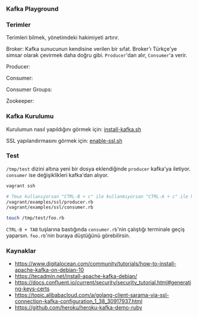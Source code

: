 ### Kafka Playground

### Terimler

Terimleri bilmek, yönetimdeki hakimiyeti artırır.

Broker: Kafka sunucunun kendisine verilen bir sıfat. Broker'ı Türkçe'ye simsar olarak çevirmek daha doğru gibi.
`Producer`'dan alır, `Consumer`'a verir.

Producer:

Consumer:

Consumer Groups:

Zookeeper:

### Kafka Kurulumu

Kurulumun nasıl yapıldığını görmek için: [install-kafka.sh](scripts/install-kafka.sh)

SSL yapılandırmasını görmek için: [enable-ssl.sh](scripts/enable-ssl.sh)

### Test

`/tmp/test` dizini altına yeni bir dosya eklendiğinde `producer` kafka'ya iletiyor. `consumer` ise değişiklikleri
kafka'dan alıyor.

```bash
vagrant ssh

# Tmux kullanıyorsan "CTRL-B + c" ile kullanmıyorsan "CTRL-A + c" ile her komut için yeni bir terminal aç.
/vagrant/examples/ssl/producer.rb
/vagrant/examples/ssl/consumer.rb

touch /tmp/test/foo.rb
```

`CTRL-B + TAB` tuşlarına bastığında `consumer.rb`'nin çalıştığı terminale geçiş yaparsın.
`foo.rb`'nin buraya düştüğünü görebilirsin.

### Kaynaklar

- https://www.digitalocean.com/community/tutorials/how-to-install-apache-kafka-on-debian-10
- https://tecadmin.net/install-apache-kafka-debian/
- https://docs.confluent.io/current/security/security_tutorial.html#generating-keys-certs
- https://topic.alibabacloud.com/a/golang-client-sarama-via-ssl-connection-kafka-configuration_1_38_30917937.html
- https://github.com/heroku/heroku-kafka-demo-ruby
